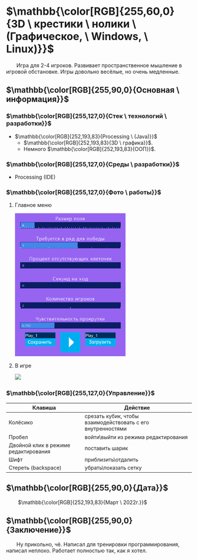 # $\mathbb{\color[RGB]{255,60,0}{3D \ крестики \ нолики \ (Графическое, \ Windows, \ Linux)}}$

&emsp;&emsp;Игра для 2-4 игроков. Развивает пространственное мышление в игровой обстановке. Игры довольно весёлые, но очень медленные.

## $\mathbb{\color[RGB]{255,90,0}{Основная \ информация}}$

### $\mathbb{\color[RGB]{255,127,0}{Стек \ технологий \ разработки}}$

- $\mathbb{\color[RGB]{252,193,83}{Processing \ (Java)}}$
	+ $\mathbb{\color[RGB]{252,193,83}{3D \ графика}}$.
	+ Немного $\mathbb{\color[RGB]{252,193,83}{ООП}}$.

### $\mathbb{\color[RGB]{255,127,0}{Среды \ разработки}}$

- Processing (IDE)

### $\mathbb{\color[RGB]{255,127,0}{Фото \ работы}}$

1. Главное меню

	[<img src="Info/settings.jpg" width="300"/>](Info/settings.jpg)

1. В игре

	[<img src="Info/in_game.jpg" width="700"/>](Info/in_game.jpg)

### $\mathbb{\color[RGB]{255,127,0}{Управление}}$

|Клавиша|Действие|
|-|-|
|Колёсико|срезать кубик, чтобы взаимодействовать с его внутренностями|
|Пробел|войти\\выйти из режима редактирования|
|Двойной клик в режиме редактирования|поставить шарик|
|Шифт|приблизить\\отдалить|
|Стереть (backspace)|убрать\\показать сетку|

## $\mathbb{\color[RGB]{255,90,0}{Дата}}$

&emsp;&emsp; $\mathbb{\color[RGB]{252,193,83}{Март \ 2022г.}}$

## $\mathbb{\color[RGB]{255,90,0}{Заключение}}$

&emsp;&emsp;Ну прикольно, чё. Написал для тренировки программирования, написал неплохо. Работает полностью так, как я хотел.